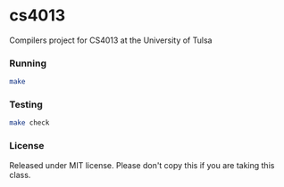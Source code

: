 cs4013
======

Compilers project for CS4013 at the University of Tulsa

### Running

```bash
make
```

### Testing

```bash
make check
```

### License

Released under MIT license. Please don't copy this if you are taking this class.